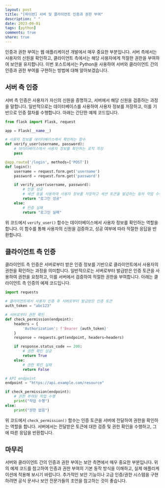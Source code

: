 ```yaml
---
layout: post
title: "[파이썬] 서버 및 클라이언트 인증과 권한 부여"
description: " "
date: 2023-09-01
tags: [python]
comments: true
share: true
---
```


인증과 권한 부여는 웹 애플리케이션 개발에서 매우 중요한 부분입니다. 서버 측에서는 사용자의 신원을 확인하고, 클라이언트 측에서는 해당 사용자에게 적절한 권한을 부여하여 보안을 유지합니다. 이번 포스트에서는 Python을 사용하여 서버와 클라이언트 간의 인증과 권한 부여를 구현하는 방법에 대해 알아보겠습니다.

## 서버 측 인증

서버 측 인증은 사용자가 자신의 신원을 증명하고, 서버에서 해당 신원을 검증하는 과정을 말합니다. 일반적으로는 데이터베이스를 사용하여 사용자 정보를 저장하고, 이를 기반으로 인증 절차를 수행합니다. 아래는 간단한 예제 코드입니다.

```python
from flask import Flask, request

app = Flask(__name__)

# 사용자 정보를 데이터베이스에서 확인하는 함수
def verify_user(username, password):
    # 데이터베이스에서 사용자 정보를 확인하는 로직 작성
    pass

@app.route('/login', methods=['POST'])
def login():
    username = request.form.get('username')
    password = request.form.get('password')

    if verify_user(username, password):
        # 인증 성공
        # 세션 등을 사용하여 사용자 정보를 저장하고 세션 토큰을 발급하는 등의 작업 수행
        return "로그인 성공"
    else:
        # 인증 실패
        return "로그인 실패"
```

위 코드에서 `verify_user()` 함수는 데이터베이스에서 사용자 정보를 확인하는 역할을 합니다. 이 함수를 통해 사용자의 신원을 검증하고, 성공 여부에 따라 적절한 응답을 반환합니다.

## 클라이언트 측 인증

클라이언트 측 인증은 서버로부터 받은 인증 정보를 기반으로 클라이언트에서 사용자의 권한을 확인하는 과정을 의미합니다. 일반적으로는 서버로부터 발급받은 인증 토큰을 사용하여 권한을 요청하고, 이를 서버에서 검증하여 적절한 권한을 부여합니다. 아래는 클라이언트 측 인증의 예제 코드입니다.

```python
import requests

# 클라이언트에서 사용자 인증 후 서버로부터 발급받은 인증 토큰
auth_token = "abc123"

# 서버로부터 권한 확인
def check_permission(endpoint):
    headers = {
        'Authorization': f'Bearer {auth_token}'
    }
    response = requests.get(endpoint, headers=headers)

    if response.status_code == 200:
        # 권한 확인 성공
        return True
    else:
        # 권한 확인 실패
        return False

# API endpoint
endpoint = "https://api.example.com/resource"

if check_permission(endpoint):
    # 권한 부여된 작업 수행
    print("작업 수행")
else:
    print("권한 없음")
```

위 코드에서 `check_permission()` 함수는 인증 토큰을 서버에 전달하여 권한을 확인하는 역할을 합니다. 서버에서는 전달받은 토큰에 대한 검증 및 권한 확인을 수행하고, 그에 따른 응답을 반환합니다.

## 마무리

서버와 클라이언트 간의 인증과 권한 부여는 보안 측면에서 매우 중요한 부분입니다. 위의 예제 코드를 참고하여 인증과 권한 부여의 기본 동작 방식을 이해하고, 실제 애플리케이션에 적용해 보시기 바랍니다. 추가적인 보안 기능이나 고급 인증/권한 시스템을 구현하려면 공식 문서나 보안 전문가들의 조언을 참고하는 것이 좋습니다.